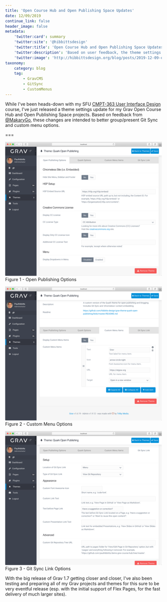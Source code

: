 ```yaml
---
title: 'Open Course Hub and Open Publishing Space Updates'
date: 12/09/2019
continue_link: false
header_image: false
metadata:
    'twitter:card': summary
    'twitter:site': '@hibbittsdesign'
    'twitter:title': 'Open Course Hub and Open Publishing Space Updates'
    'twitter:description': 'Based on user feedback, the theme settings for Git Sync and custom menu options have been updated to better group/present these items.'
    'twitter:image': 'http://hibbittsdesign.org/blog/posts/2019-12-09-open-course-hub-and-open-publishing-space-updates/screenshot-2.png'
taxonomy:
    category: blog
    tag:
        - GravCMS
        - GitSync
        - CustomMenus
---
```


While I've been heads-down with my SFU [CMPT-363 User Interface Design](https://paulhibbitts.net/cmpt-363/193/home) course, I've just released a theme settings update for my Grav Open Course Hub and Open Publishing Space projects. Based on feedback from [@MakaryGo](https://github.com/MakaryGo), these changes are intended to better group/present Git Sync and custom menu options.

===

![Open Publishing Options](screenshot-1.png)  
Figure 1 - Open Publishing Options

![Custom Menu Options](screenshot-2.png)  
Figure 2 - Custom Menu Options

![Git Sync Link Options](screenshot-3.png)  
Figure 3 - Git Sync Link Options

With the big release of Grav 1.7 getting closer and closer, I've also been testing and preparing all of my Grav projects and themes for this sure to be very eventful release (esp. with the initial support of Flex Pages, for the fast delivery of much larger sites).
